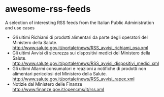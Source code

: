 # awesome-rss-feeds
A selection of interesting RSS feeds from the Italian Public Administration and use cases

  - Gli ultimi Richiami di prodotti alimentari da parte degli operatori del Ministero della Salute.
http://www.salute.gov.it/portale/news/RSS_avvisi_richiami_osa.xml 
  - Gli ultimi Avvisi di sicurezza sui dispositivi medici del Ministero della Salute.
 http://www.salute.gov.it/portale/news/RSS_avvisi_dispositivi_medici.xml
  - Gli ultimi Allarmi consumatori e reazioni a notifiche di prodotti non alimentari pericolosi del Ministero della Salute.
http://www.salute.gov.it/portale/news/RSS_avvisi_rapex.xml
  - Notizie dal Ministero delle Finanze http://www.finanze.gov.it/opencms/it/rss.xml

